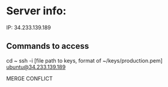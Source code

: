 # Server info:
IP: 34.233.139.189
## Commands to access
cd ~
ssh -i [file path to keys, format of ~/keys/production.pem] ubuntu@34.233.139.189


MERGE CONFLICT
